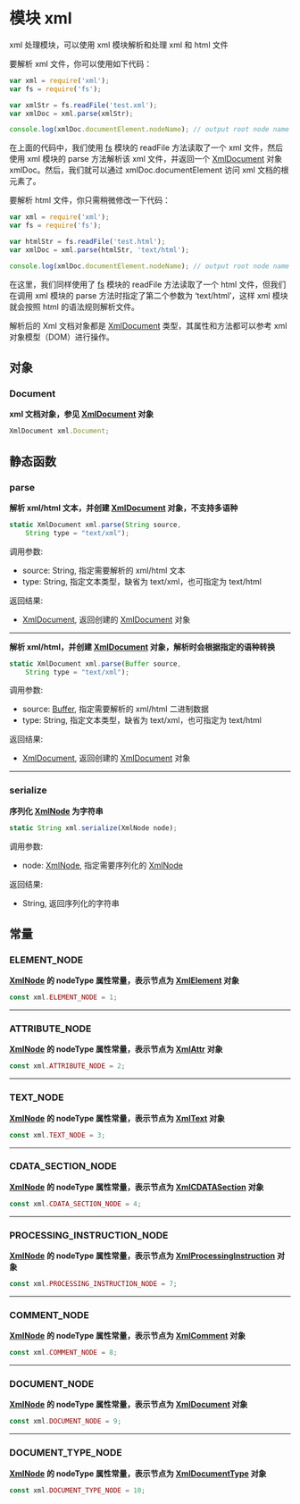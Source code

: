 # 模块 xml
xml 处理模块，可以使用 xml 模块解析和处理 xml 和 html 文件

要解析 xml 文件，你可以使用如下代码：

```JavaScript
var xml = require('xml');
var fs = require('fs');

var xmlStr = fs.readFile('test.xml');
var xmlDoc = xml.parse(xmlStr);

console.log(xmlDoc.documentElement.nodeName); // output root node name
```

在上面的代码中，我们使用 [fs](fs.md) 模块的 readFile 方法读取了一个 xml 文件，然后使用 xml 模块的 parse 方法解析该 xml 文件，并返回一个 [XmlDocument](../../object/ifs/XmlDocument.md) 对象 xmlDoc。然后，我们就可以通过 xmlDoc.documentElement 访问 xml 文档的根元素了。

要解析 html 文件，你只需稍微修改一下代码：

```JavaScript
var xml = require('xml');
var fs = require('fs');

var htmlStr = fs.readFile('test.html');
var xmlDoc = xml.parse(htmlStr, 'text/html');

console.log(xmlDoc.documentElement.nodeName); // output root node name
```

在这里，我们同样使用了 [fs](fs.md) 模块的 readFile 方法读取了一个 html 文件，但我们在调用 xml 模块的 parse 方法时指定了第二个参数为 ‘text/html’，这样 xml 模块就会按照 html 的语法规则解析文件。

解析后的 Xml 文档对象都是 [XmlDocument](../../object/ifs/XmlDocument.md) 类型，其属性和方法都可以参考 xml 对象模型（DOM）进行操作。

## 对象
        
### Document
**xml 文档对象，参见 [XmlDocument](../../object/ifs/XmlDocument.md) 对象**

```JavaScript
XmlDocument xml.Document;
```

## 静态函数
        
### parse
**解析 xml/html 文本，并创建 [XmlDocument](../../object/ifs/XmlDocument.md) 对象，不支持多语种**

```JavaScript
static XmlDocument xml.parse(String source,
    String type = "text/xml");
```

调用参数:
* source: String, 指定需要解析的 xml/html 文本
* type: String, 指定文本类型，缺省为 text/xml，也可指定为 text/html

返回结果:
* [XmlDocument](../../object/ifs/XmlDocument.md), 返回创建的 [XmlDocument](../../object/ifs/XmlDocument.md) 对象

--------------------------
**解析 xml/html，并创建 [XmlDocument](../../object/ifs/XmlDocument.md) 对象，解析时会根据指定的语种转换**

```JavaScript
static XmlDocument xml.parse(Buffer source,
    String type = "text/xml");
```

调用参数:
* source: [Buffer](../../object/ifs/Buffer.md), 指定需要解析的 xml/html 二进制数据
* type: String, 指定文本类型，缺省为 text/xml，也可指定为 text/html

返回结果:
* [XmlDocument](../../object/ifs/XmlDocument.md), 返回创建的 [XmlDocument](../../object/ifs/XmlDocument.md) 对象

--------------------------
### serialize
**序列化 [XmlNode](../../object/ifs/XmlNode.md) 为字符串**

```JavaScript
static String xml.serialize(XmlNode node);
```

调用参数:
* node: [XmlNode](../../object/ifs/XmlNode.md), 指定需要序列化的 [XmlNode](../../object/ifs/XmlNode.md)

返回结果:
* String, 返回序列化的字符串

## 常量
        
### ELEMENT_NODE
**[XmlNode](../../object/ifs/XmlNode.md) 的 nodeType 属性常量，表示节点为 [XmlElement](../../object/ifs/XmlElement.md) 对象**

```JavaScript
const xml.ELEMENT_NODE = 1;
```

--------------------------
### ATTRIBUTE_NODE
**[XmlNode](../../object/ifs/XmlNode.md) 的 nodeType 属性常量，表示节点为 [XmlAttr](../../object/ifs/XmlAttr.md) 对象**

```JavaScript
const xml.ATTRIBUTE_NODE = 2;
```

--------------------------
### TEXT_NODE
**[XmlNode](../../object/ifs/XmlNode.md) 的 nodeType 属性常量，表示节点为 [XmlText](../../object/ifs/XmlText.md) 对象**

```JavaScript
const xml.TEXT_NODE = 3;
```

--------------------------
### CDATA_SECTION_NODE
**[XmlNode](../../object/ifs/XmlNode.md) 的 nodeType 属性常量，表示节点为 [XmlCDATASection](../../object/ifs/XmlCDATASection.md) 对象**

```JavaScript
const xml.CDATA_SECTION_NODE = 4;
```

--------------------------
### PROCESSING_INSTRUCTION_NODE
**[XmlNode](../../object/ifs/XmlNode.md) 的 nodeType 属性常量，表示节点为 [XmlProcessingInstruction](../../object/ifs/XmlProcessingInstruction.md) 对象**

```JavaScript
const xml.PROCESSING_INSTRUCTION_NODE = 7;
```

--------------------------
### COMMENT_NODE
**[XmlNode](../../object/ifs/XmlNode.md) 的 nodeType 属性常量，表示节点为 [XmlComment](../../object/ifs/XmlComment.md) 对象**

```JavaScript
const xml.COMMENT_NODE = 8;
```

--------------------------
### DOCUMENT_NODE
**[XmlNode](../../object/ifs/XmlNode.md) 的 nodeType 属性常量，表示节点为 [XmlDocument](../../object/ifs/XmlDocument.md) 对象**

```JavaScript
const xml.DOCUMENT_NODE = 9;
```

--------------------------
### DOCUMENT_TYPE_NODE
**[XmlNode](../../object/ifs/XmlNode.md) 的 nodeType 属性常量，表示节点为 [XmlDocumentType](../../object/ifs/XmlDocumentType.md) 对象**

```JavaScript
const xml.DOCUMENT_TYPE_NODE = 10;
```

